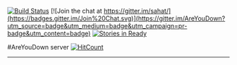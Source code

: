 [![Build Status](https://travis-ci.org/AreYouDown/ayd-server.svg?branch=master)](https://travis-ci.org/AreYouDown/ayd-server)  [![Join the chat at https://gitter.im/sahat/](https://badges.gitter.im/Join%20Chat.svg)](https://gitter.im/AreYouDown?utm_source=badge&utm_medium=badge&utm_campaign=pr-badge&utm_content=badge)  [![Stories in Ready](https://badge.waffle.io/AreYouDown/ayd-server.png?label=ready&title=Ready)](https://waffle.io/AreYouDown/ayd-server)

#AreYouDown server  [![HitCount](https://hitt.herokuapp.com/AreYouDown/ayd-server.svg)](https://github.com/AreYouDown/ayd-server)

------------------------
